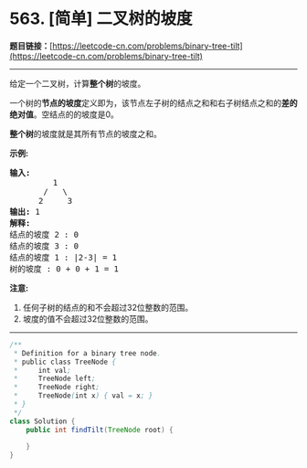 # 563. [简单] 二叉树的坡度

**题目链接：**[https://leetcode-cn.com/problems/binary-tree-tilt](https://leetcode-cn.com/problems/binary-tree-tilt)

---

<div class="content__1Y2H">
 <div class="notranslate">
  <p>给定一个二叉树，计算<strong>整个树</strong>的坡度。</p> 
  <p>一个树的<strong>节点的坡度</strong>定义即为，该节点左子树的结点之和和右子树结点之和的<strong>差的绝对值</strong>。空结点的的坡度是0。</p> 
  <p><strong>整个树</strong>的坡度就是其所有节点的坡度之和。</p> 
  <p><strong>示例:</strong></p> 
  <pre class="language-text"><strong>输入:</strong> 
         1
       /   \
      2     3
<strong>输出:</strong> 1
<strong>解释:</strong> 
结点的坡度 2 : 0
结点的坡度 3 : 0
结点的坡度 1 : |2-3| = 1
树的坡度 : 0 + 0 + 1 = 1
</pre> 
  <p><strong>注意:</strong></p> 
  <ol> 
   <li>任何子树的结点的和不会超过32位整数的范围。</li> 
   <li>坡度的值不会超过32位整数的范围。</li> 
  </ol> 
 </div>
</div>

---

```java
/**
 * Definition for a binary tree node.
 * public class TreeNode {
 *     int val;
 *     TreeNode left;
 *     TreeNode right;
 *     TreeNode(int x) { val = x; }
 * }
 */
class Solution {
    public int findTilt(TreeNode root) {
        
    }
}
```